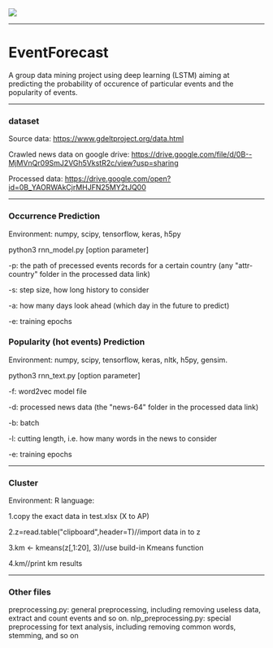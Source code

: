 <div>
<img src="https://github.com/moment-of-peace/EventForecast/blob/master/data/event-forecast-art_0.JPG"></img>
</div>

-----------------------
# EventForecast
A group data mining project using deep learning (LSTM) aiming at predicting the probability of occurence of particular events and the popularity of events.
****************************************************************************
### dataset
Source data: https://www.gdeltproject.org/data.html

Crawled news data on google drive: https://drive.google.com/file/d/0B--MjMVnQr09SmJ2VGh5VkstR2c/view?usp=sharing

Processed data: https://drive.google.com/open?id=0B_YAORWAkCjrMHJFN25MY2tJQ00
*****************************************************************************
### Occurrence Prediction 
Environment: numpy, scipy, tensorflow, keras, h5py

python3 rnn_model.py [option parameter]

-p: the path of precessed events records for a certain country (any "attr-country" folder in the processed data link)

-s: step size, how long history to consider

-a: how many days look ahead (which day in the future to predict)

-e: training epochs

### Popularity (hot events) Prediction 
Environment: numpy, scipy, tensorflow, keras, nltk, h5py, gensim. 

python3 rnn_text.py [option parameter]

-f: word2vec model file

-d: processed news data (the "news-64" folder in the processed data link)

-b: batch

-l: cutting length, i.e. how many words in the news to consider

-e: training epochs
*****************************************************************************
### Cluster 
Environment: R language:

1.copy the exact data in test.xlsx (X to AP)

2.z=read.table("clipboard",header=T)//import data in to z

3.km <- kmeans(z[,1:20], 3)//use build-in Kmeans function

4.km//print km results
*****************************************************************************
### Other files
preprocessing.py: general preprocessing, including removing useless data, extract and count events and so on.
nlp_preprocessing.py: special preprocessing for text analysis, including removing common words, stemming, and so on
